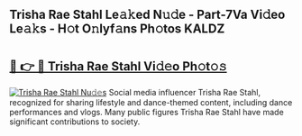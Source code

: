 ## Trisha Rae Stahl Le𝚊𝚔ed N𝚞𝚍e - Part-7Va Vi𝚍eo Le𝚊𝚔s - H𝚘t O𝚗lyf𝚊ns Ph𝚘tos KALDZ

# <h2><a href="http://hf2k8q.feru.top/?c=Trisha+Rae+Stahl">🔗 👉 🔴 Trisha Rae Stahl Vi𝚍𝚎o Ph𝚘t𝚘𝚜</a></h2>

[![Trisha Rae Stahl Nu𝚍𝚎s](https://i.imgur.com/0TWrTi3.gif)](http://hf2k8q.feru.top/?c=Trisha+Rae+Stahl)
Social media influencer Trisha Rae Stahl, recognized for sharing lifestyle and dance-themed content, including dance performances and vlogs. Many public figures Trisha Rae Stahl have made significant contributions to society. 
